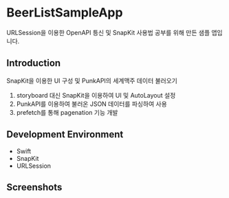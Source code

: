 # BeerListSampleApp

URLSession을 이용한 OpenAPI 틍신 및 SnapKit 사용법 공부를 위해 만든 샘플 앱입니다.

## Introduction
SnapKit을 이용한 UI 구성 및 PunkAPI의 세계맥주 데이터 불러오기
1. storyboard 대신 SnapKit을 이용하여 UI 및 AutoLayout 설정
2. PunkAPI를 이용하여 불러온 JSON 데이터를 파싱하여 사용
3. prefetch를 통해 pagenation 기능 개발

## Development Environment
* Swift
* SnapKit
* URLSession

## Screenshots

